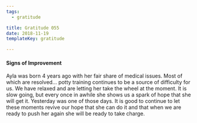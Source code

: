 ```yaml
---
tags:
  - gratitude

title: Gratitude 055
date: 2018-11-19
templateKey: gratitude

---
```


#### Signs of Improvement

Ayla was born 4 years ago with her fair share of medical issues.  Most of which are resolved... potty training continues to be a source of difficulty for us.   We have relaxed and are letting her take the wheel at the moment.  It is slow going, but every once in awhile she shows us a spark of hope that she will get it. Yesterday was one of those days.  It is good to continue to let these moments revive our hope that she can do it and that when we are ready to push her again she will be ready to take charge.
